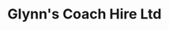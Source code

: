 ---
title: "Glynn's Coach Hire Ltd"
address: "Knockaderry, Tulla Road, Ennis, Co. Clare"
tel: "+353 (0)65 682 8234"
county: "Clare"
category: "Bus Services"
type: "Content"
lat: "52.84111404418945"
lng: "-8.993844032287598"
---